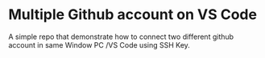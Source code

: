 # Multiple Github account on VS Code

A simple repo that demonstrate how to connect two different github account in same Window PC /VS Code using SSH Key.